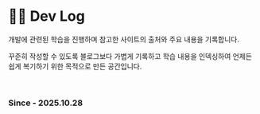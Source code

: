 # ✍🏻 Dev Log

개발에 관련된 학습을 진행하며 참고한 사이트의 출처와 주요 내용을 기록합니다.
<br>

꾸준히 작성할 수 있도록 블로그보다 가볍게 기록하고 학습 내용을 인덱싱하여 언제든 쉽게 복기하기 위한 목적으로 만든 공간입니다.

<br>

### Since - 2025.10.28
